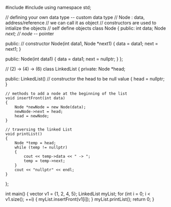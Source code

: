 #include <iostream>
#include <vector>
using namespace std;

// defining your own data type -- custom data type
// Node : data, address/reference
// we can call it as object
// constructors are used to intialize the objects
// self define objects
class Node
{
public:
    int data;
    Node *next; // node* -- pointer

public: // constructor
    Node(int data1, Node *next1)
    {
        data = data1;
        next = next1;
    }

public:
    Node(int data1)
    {
        data = data1;
        next = nullptr;
    }
};

// (2) -> (4) -> (6)
class LinkedList
{
private:
    Node *head;

public:
    LinkedList() // constructor the head to be null value
    {
        head = nullptr;
    }

    // methods to add a node at the beginning of the list
    void insertFront(int data)
    {
        Node *newNode = new Node(data);
        newNode->next = head;
        head = newNode;
    }

    // traversing the linked List
    void printList()
    {
        Node *temp = head;
        while (temp != nullptr)
        {
            cout << temp->data << " -> ";
            temp = temp->next;
        }
        cout << "nullptr" << endl;
    }
};

int main()
{
    vector<int> v1 = {1, 2, 4, 5};
    LinkedList myList;
    for (int i = 0; i < v1.size(); ++i)
    {
        myList.insertFront(v1[i]);
    }
    myList.printList();
    return 0;
}
